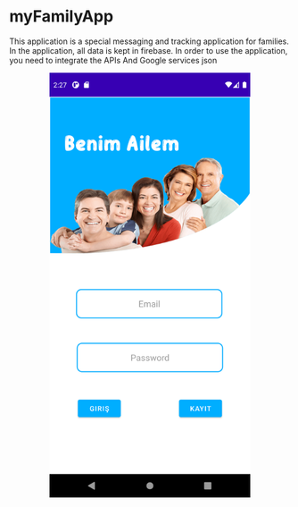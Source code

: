 # myFamilyApp

This application is a special messaging and tracking application for families.
In the application, all data is kept in firebase.
In order to use the application, you need to integrate the APIs And Google services json

<div align="center">
    <img src=https://github.com/onurkrkm/myFamilyApp/blob/master/Screenshot_1653791255.png width="360"</img> 
</div>


